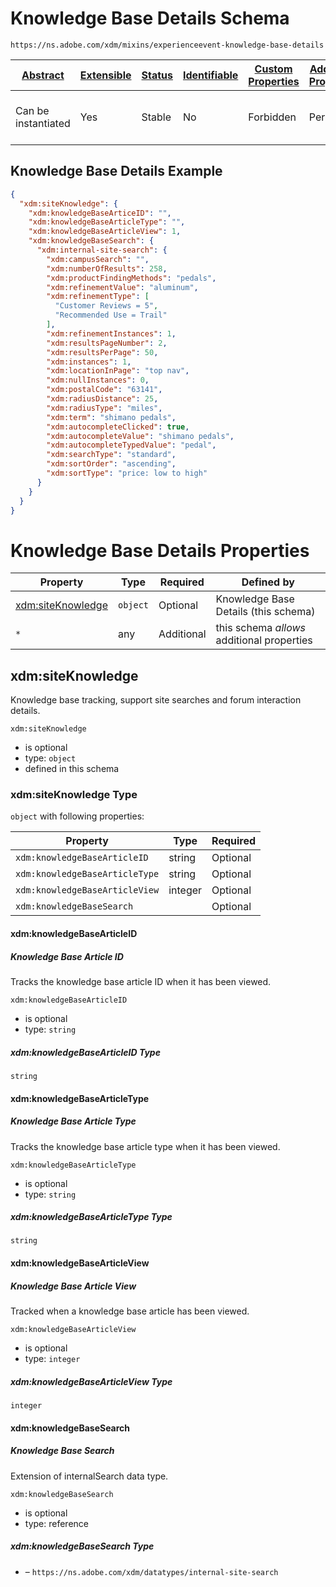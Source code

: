 
# Knowledge Base Details Schema

```
https://ns.adobe.com/xdm/mixins/experienceevent-knowledge-base-details
```



| [Abstract](../../../abstract.md) | [Extensible](../../../extensions.md) | [Status](../../../status.md) | [Identifiable](../../../id.md) | [Custom Properties](../../../extensions.md) | [Additional Properties](../../../extensions.md) | Defined In |
|----------------------------------|--------------------------------------|------------------------------|--------------------------------|---------------------------------------------|-------------------------------------------------|------------|
| Can be instantiated | Yes | Stable | No | Forbidden | Permitted | [fieldgroups/experience-event/experienceevent-knowledge-base-details.schema.json](fieldgroups/experience-event/experienceevent-knowledge-base-details.schema.json) |

## Knowledge Base Details Example
```json
{
  "xdm:siteKnowledge": {
    "xdm:knowledgeBaseArticeID": "",
    "xdm:knowledgeBaseArticleType": "",
    "xdm:knowledgeBaseArticleView": 1,
    "xdm:knowledgeBaseSearch": {
      "xdm:internal-site-search": {
        "xdm:campusSearch": "",
        "xdm:numberOfResults": 258,
        "xdm:productFindingMethods": "pedals",
        "xdm:refinementValue": "aluminum",
        "xdm:refinementType": [
          "Customer Reviews = 5",
          "Recommended Use = Trail"
        ],
        "xdm:refinementInstances": 1,
        "xdm:resultsPageNumber": 2,
        "xdm:resultsPerPage": 50,
        "xdm:instances": 1,
        "xdm:locationInPage": "top nav",
        "xdm:nullInstances": 0,
        "xdm:postalCode": "63141",
        "xdm:radiusDistance": 25,
        "xdm:radiusType": "miles",
        "xdm:term": "shimano pedals",
        "xdm:autocompleteClicked": true,
        "xdm:autocompleteValue": "shimano pedals",
        "xdm:autocompleteTypedValue": "pedal",
        "xdm:searchType": "standard",
        "xdm:sortOrder": "ascending",
        "xdm:sortType": "price: low to high"
      }
    }
  }
}
```

# Knowledge Base Details Properties

| Property | Type | Required | Defined by |
|----------|------|----------|------------|
| [xdm:siteKnowledge](#xdmsiteknowledge) | `object` | Optional | Knowledge Base Details (this schema) |
| `*` | any | Additional | this schema *allows* additional properties |

## xdm:siteKnowledge

Knowledge base tracking, support site searches and forum interaction details.

`xdm:siteKnowledge`
* is optional
* type: `object`
* defined in this schema

### xdm:siteKnowledge Type


`object` with following properties:


| Property | Type | Required |
|----------|------|----------|
| `xdm:knowledgeBaseArticleID`| string | Optional |
| `xdm:knowledgeBaseArticleType`| string | Optional |
| `xdm:knowledgeBaseArticleView`| integer | Optional |
| `xdm:knowledgeBaseSearch`|  | Optional |



#### xdm:knowledgeBaseArticleID
##### Knowledge Base Article ID

Tracks the knowledge base article ID when it has been viewed.

`xdm:knowledgeBaseArticleID`
* is optional
* type: `string`

##### xdm:knowledgeBaseArticleID Type


`string`








#### xdm:knowledgeBaseArticleType
##### Knowledge Base Article Type

Tracks the knowledge base article type when it has been viewed.

`xdm:knowledgeBaseArticleType`
* is optional
* type: `string`

##### xdm:knowledgeBaseArticleType Type


`string`








#### xdm:knowledgeBaseArticleView
##### Knowledge Base Article View

Tracked when a knowledge base article has been viewed.

`xdm:knowledgeBaseArticleView`
* is optional
* type: `integer`

##### xdm:knowledgeBaseArticleView Type


`integer`








#### xdm:knowledgeBaseSearch
##### Knowledge Base Search

Extension of internalSearch data type.

`xdm:knowledgeBaseSearch`
* is optional
* type: reference

##### xdm:knowledgeBaseSearch Type


* []() – `https://ns.adobe.com/xdm/datatypes/internal-site-search`









